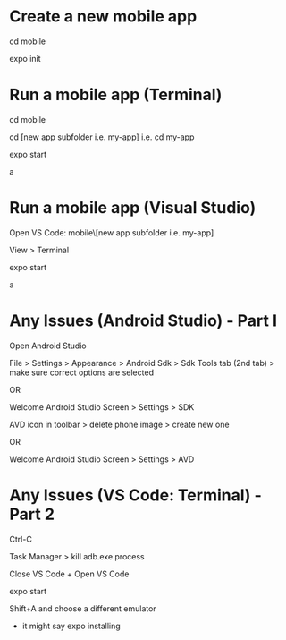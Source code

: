 # Create a new mobile app
cd mobile <p>
expo init <p>

# Run a mobile app (Terminal)
cd mobile <p>
cd [new app subfolder i.e. my-app] i.e. cd my-app <p>
expo start <p>
a <p>

# Run a mobile app (Visual Studio)
Open VS Code: mobile\\[new app subfolder i.e. my-app] <p>
View > Terminal <p>
expo start <p>
a <p>

# Any Issues (Android Studio) - Part I
Open Android Studio <p>
File > Settings > Appearance > Android Sdk > Sdk Tools tab (2nd tab) > make sure correct options are selected <p>
  OR <p>
Welcome Android Studio Screen > Settings > SDK <p>
  
AVD icon in toolbar > delete phone image > create new one <p>
  OR <p>
Welcome Android Studio Screen > Settings > AVD

# Any Issues (VS Code: Terminal) - Part 2
Ctrl-C <p>
Task Manager > kill adb.exe process  <p>
Close VS Code + Open VS Code <p>
expo start <p>
Shift+A and choose a different emulator <p>
  - it might say expo installing <p>

